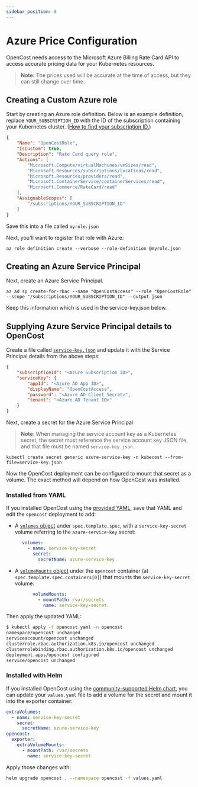 ```yaml
---
sidebar_position: 8
---
```

Azure Price Configuration
============

OpenCost needs access to the Microsoft Azure Billing Rate Card API to access accurate pricing data for your Kubernetes resources.
> **Note:** The prices used will be accurate at the time of access, but they can still change over time.

## Creating a Custom Azure role

Start by creating an Azure role definition. Below is an example definition, replace `YOUR_SUBSCRIPTION_ID` with the ID of the subscription containing your Kubernetes cluster.
([How to find your subscription ID.](https://learn.microsoft.com/en-us/azure/azure-portal/get-subscription-tenant-id#find-your-azure-subscription))

```json
{
    "Name": "OpenCostRole",
    "IsCustom": true,
    "Description": "Rate Card query role",
    "Actions": [
        "Microsoft.Compute/virtualMachines/vmSizes/read",
        "Microsoft.Resources/subscriptions/locations/read",
        "Microsoft.Resources/providers/read",
        "Microsoft.ContainerService/containerServices/read",
        "Microsoft.Commerce/RateCard/read"
    ],
    "AssignableScopes": [
        "/subscriptions/YOUR_SUBSCRIPTION_ID"
    ]
}
```

Save this into a file called `myrole.json`

Next, you'll want to register that role with Azure:

```shell
az role definition create --verbose --role-definition @myrole.json
```

## Creating an Azure Service Principal

Next, create an Azure Service Principal.

```shell
az ad sp create-for-rbac --name "OpenCostAccess" --role "OpenCostRole" --scope "/subscriptions/YOUR_SUBSCRIPTION_ID" --output json
```

Keep this information which is used in the service-key.json below.

## Supplying Azure Service Principal details to OpenCost

Create a file called [`service-key.json`](https://github.com/kubecost/poc-common-configurations/blob/main/azure/service-key.json) and update it with the Service Principal details from the above steps:

```json
{
    "subscriptionId": "<Azure Subscription ID>",
    "serviceKey": {
        "appId": "<Azure AD App ID>",
        "displayName": "OpenCostAccess",
        "password": "<Azure AD Client Secret>",
        "tenant": "<Azure AD Tenant ID>"
    }
}
```

Next, create a secret for the Azure Service Principal

> **Note**: When managing the service account key as a Kubernetes secret, the secret must reference the service account key JSON file, and that file must be named `service-key.json`.

```shell
kubectl create secret generic azure-service-key -n kubecost --from-file=service-key.json
```

Now the OpenCost deployment can be configured to mount that secret as a volume. The exact method will depend on how OpenCost was installed.

### Installed from YAML

If you installed OpenCost using the [provided YAML](install#install-opencost), save that YAML and edit the `opencost` deployment to add:

* A [`volumes` object](https://kubernetes.io/docs/reference/kubernetes-api/workload-resources/pod-v1/#volumes) under `spec.template.spec`, with a `service-key-secret` volume referring to the `azure-service-key` secret:
```yaml
      volumes:
        - name: service-key-secret
          secret:
            secretName: azure-service-key
```

* A [`volumeMounts` object](https://kubernetes.io/docs/reference/kubernetes-api/workload-resources/pod-v1/#volumes-1) under the `opencost` container (at `spec.template.spec.containers[0]`) that mounts the `service-key-secret` volume:
```yaml
          volumeMounts:
            - mountPath: /var/secrets
              name: service-key-secret
```

Then apply the updated YAML:
```sh
$ kubectl apply -f opencost.yaml -n opencost
namespace/opencost unchanged
serviceaccount/opencost unchanged
clusterrole.rbac.authorization.k8s.io/opencost unchanged
clusterrolebinding.rbac.authorization.k8s.io/opencost unchanged
deployment.apps/opencost configured
service/opencost unchanged
```

### Installed with Helm

If you installed OpenCost using the [community-supported Helm chart](https://github.com/opencost/opencost-helm-chart), you can update your `values.yaml` file to add a volume for the secret and mount it into the exporter container:
```yaml
extraVolumes:
  - name: service-key-secret
    secret:
      secretName: azure-service-key
opencost:
  exporter:
    extraVolumeMounts:
      - mountPath: /var/secrets
        name: service-key-secret
```

Apply those changes with:
```sh
helm upgrade opencost . --namespace opencost -f values.yaml
```
